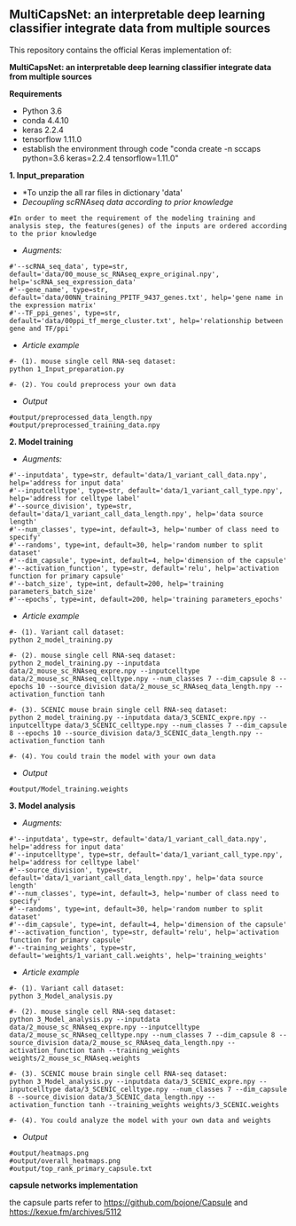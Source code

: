 ##  MultiCapsNet: an interpretable deep learning classifier integrate data from multiple sources

This repository contains the official Keras implementation of:

**MultiCapsNet: an interpretable deep learning classifier integrate data from multiple sources**



**Requirements**
- Python 3.6
- conda 4.4.10
- keras 2.2.4
- tensorflow 1.11.0
- establish the environment through code "conda create -n sccaps python=3.6 keras=2.2.4 tensorflow=1.11.0"


**1. Input_preparation**
- *To unzip the all rar files in dictionary 'data'
- *Decoupling scRNAseq data according to prior knowledge*
```
#In order to meet the requirement of the modeling training and analysis step, the features(genes) of the inputs are ordered according to the prior knowledge
```
- *Augments:*
```
#'--scRNA_seq_data', type=str, default='data/00_mouse_sc_RNAseq_expre_original.npy', help='scRNA_seq_expression_data'
#'--gene_name', type=str, default='data/00NN_training_PPITF_9437_genes.txt', help='gene name in the expression matrix'
#'--TF_ppi_genes', type=str, default='data/00ppi_tf_merge_cluster.txt', help='relationship between gene and TF/ppi'
```

- *Article example*
```
#- (1). mouse single cell RNA-seq dataset:
python 1_Input_preparation.py

#- (2). You could preprocess your own data
```

- *Output*
```
#output/preprocessed_data_length.npy
#output/preprocessed_training_data.npy
```

**2. Model training**

- *Augments:*
```
#'--inputdata', type=str, default='data/1_variant_call_data.npy', help='address for input data'
#'--inputcelltype', type=str, default='data/1_variant_call_type.npy', help='address for celltype label'
#'--source_division', type=str, default='data/1_variant_call_data_length.npy', help='data source length'
#'--num_classes', type=int, default=3, help='number of class need to specify'
#'--randoms', type=int, default=30, help='random number to split dataset'
#'--dim_capsule', type=int, default=4, help='dimension of the capsule'
#'--activation_function', type=str, default='relu', help='activation function for primary capsule'
#'--batch_size', type=int, default=200, help='training parameters_batch_size'
#'--epochs', type=int, default=200, help='training parameters_epochs'
```

- *Article example*
```
#- (1). Variant call dataset:
python 2_model_training.py

#- (2). mouse single cell RNA-seq dataset:
python 2_model_training.py --inputdata data/2_mouse_sc_RNAseq_expre.npy --inputcelltype data/2_mouse_sc_RNAseq_celltype.npy --num_classes 7 --dim_capsule 8 --epochs 10 --source_division data/2_mouse_sc_RNAseq_data_length.npy --activation_function tanh

#- (3). SCENIC mouse brain single cell RNA-seq dataset:
python 2_model_training.py --inputdata data/3_SCENIC_expre.npy --inputcelltype data/3_SCENIC_celltype.npy --num_classes 7 --dim_capsule 8 --epochs 10 --source_division data/3_SCENIC_data_length.npy --activation_function tanh

#- (4). You could train the model with your own data
```

- *Output*
```
#output/Model_training.weights
```

**3. Model analysis**

- *Augments:*
```
#'--inputdata', type=str, default='data/1_variant_call_data.npy', help='address for input data'
#'--inputcelltype', type=str, default='data/1_variant_call_type.npy', help='address for celltype label'
#'--source_division', type=str, default='data/1_variant_call_data_length.npy', help='data source length'
#'--num_classes', type=int, default=3, help='number of class need to specify'
#'--randoms', type=int, default=30, help='random number to split dataset'
#'--dim_capsule', type=int, default=4, help='dimension of the capsule'
#'--activation_function', type=str, default='relu', help='activation function for primary capsule'
#'--training_weights', type=str, default='weights/1_variant_call.weights', help='training_weights'
```
- *Article example*
```
#- (1). Variant call dataset:
python 3_Model_analysis.py

#- (2). mouse single cell RNA-seq dataset:
python 3_Model_analysis.py --inputdata data/2_mouse_sc_RNAseq_expre.npy --inputcelltype data/2_mouse_sc_RNAseq_celltype.npy --num_classes 7 --dim_capsule 8 --source_division data/2_mouse_sc_RNAseq_data_length.npy --activation_function tanh --training_weights weights/2_mouse_sc_RNAseq.weights

#- (3). SCENIC mouse brain single cell RNA-seq dataset:
python 3_Model_analysis.py --inputdata data/3_SCENIC_expre.npy --inputcelltype data/3_SCENIC_celltype.npy --num_classes 7 --dim_capsule 8 --source_division data/3_SCENIC_data_length.npy --activation_function tanh --training_weights weights/3_SCENIC.weights

#- (4). You could analyze the model with your own data and weights
```

- *Output*
```
#output/heatmaps.png
#output/overall_heatmaps.png
#output/top_rank_primary_capsule.txt
```

**capsule networks implementation**

the capsule parts refer to https://github.com/bojone/Capsule and https://kexue.fm/archives/5112